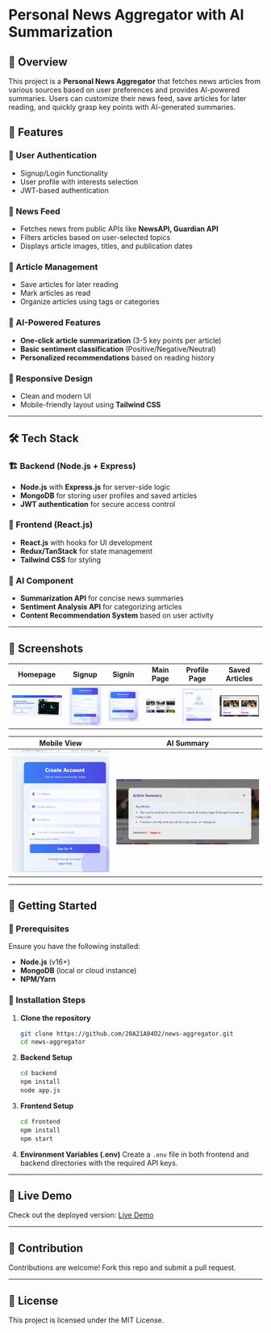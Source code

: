 # Personal News Aggregator with AI Summarization

## 🚀 Overview
This project is a **Personal News Aggregator** that fetches news articles from various sources based on user preferences and provides AI-powered summaries. Users can customize their news feed, save articles for later reading, and quickly grasp key points with AI-generated summaries.

## 🎯 Features
### 🔐 User Authentication
- Signup/Login functionality
- User profile with interests selection
- JWT-based authentication

### 📰 News Feed
- Fetches news from public APIs like **NewsAPI, Guardian API**
- Filters articles based on user-selected topics
- Displays article images, titles, and publication dates

### 📑 Article Management
- Save articles for later reading
- Mark articles as read
- Organize articles using tags or categories

### 🤖 AI-Powered Features
- **One-click article summarization** (3-5 key points per article)
- **Basic sentiment classification** (Positive/Negative/Neutral)
- **Personalized recommendations** based on reading history

### 📱 Responsive Design
- Clean and modern UI
- Mobile-friendly layout using **Tailwind CSS**

---

## 🛠️ Tech Stack
### 🏗 Backend (Node.js + Express)
- **Node.js** with **Express.js** for server-side logic
- **MongoDB** for storing user profiles and saved articles
- **JWT authentication** for secure access control

### 🎨 Frontend (React.js)
- **React.js** with hooks for UI development
- **Redux/TanStack** for state management
- **Tailwind CSS** for styling

### 🧠 AI Component
- **Summarization API** for concise news summaries
- **Sentiment Analysis API** for categorizing articles
- **Content Recommendation System** based on user activity

---

## 📸 Screenshots
| Homepage | Signup | Signin | Main Page | Profile Page | Saved Articles |
|----------|----------|------------|------------|------------|------------|
| ![Homepage](Screenshots/Home.png) | ![Signup](Screenshots/Signup.png) | ![Signin](Screenshots/Signin.png) | ![Main Page](Screenshots/mainpage.png) | ![Profile Page](Screenshots/Profile.png) | ![Saved Articles](Screenshots/SavedArticles.png) |

| Mobile View | AI Summary |
|------------|------------|
| ![Mobile View](Screenshots/mobileview.png) | ![AI Summary](Screenshots/Ai.png) |

---

## 🚀 Getting Started
### 🔹 Prerequisites
Ensure you have the following installed:
- **Node.js** (v16+)
- **MongoDB** (local or cloud instance)
- **NPM/Yarn**

### 🔹 Installation Steps
1. **Clone the repository**
   ```sh
   git clone https://github.com/20A21A04D2/news-aggregator.git
   cd news-aggregator
   ```
2. **Backend Setup**
   ```sh
   cd backend
   npm install
   node app.js
   ```
3. **Frontend Setup**
   ```sh
   cd frontend
   npm install
   npm start
   ```
4. **Environment Variables (.env)**
   Create a `.env` file in both frontend and backend directories with the required API keys.

---

## 🚀 Live Demo
Check out the deployed version: [Live Demo](<your-live-demo-link>)

---

## 🤝 Contribution
Contributions are welcome! Fork this repo and submit a pull request.

---

## 📜 License
This project is licensed under the MIT License.
